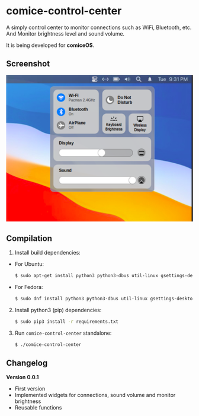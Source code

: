 # comice-control-center
A simply control center to monitor connections such as WiFi, Bluetooth, etc. And Monitor brightness level and sound volume.

It is being developed for **comiceOS**.

## Screenshot
![Screenshot](https://raw.githubusercontent.com/libredeb/comice-control-center/main/screenshots/screenshot.png)


## Compilation

1. Install build dependencies:

* For Ubuntu:
    ```bash
    $ sudo apt-get install python3 python3-dbus util-linux gsettings-desktop-schemas wireless-tools iw iproute2 alsa-utils python3-pip
    ```

* For Fedora:
    ```bash
    $ sudo dnf install python3 python3-dbus util-linux gsettings-desktop-schemas wireless-tools iproute alsa-utils
    ```

2. Install python3 (pip) dependencies:
    ```bash
    $ sudo pip3 install -r requirements.txt
    ```

3. Run `comice-control-center` standalone:
    ```bash
    $ ./comice-control-center
    ```

## Changelog
**Version 0.0.1**
* First version
* Implemented widgets for connections, sound volume and monitor brightness
* Reusable functions


